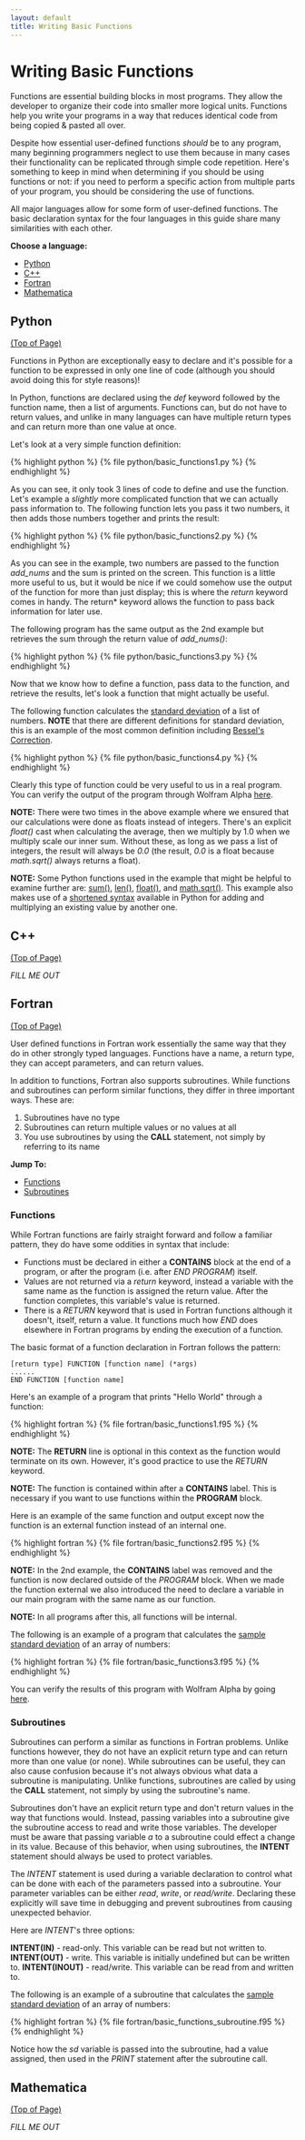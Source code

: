 ```yaml
---
layout: default
title: Writing Basic Functions
---
```


# Writing Basic Functions

Functions are essential building blocks in most programs.  They allow the developer to organize their code into smaller more logical units.  Functions help you write your programs in a way that reduces identical code from being copied & pasted all over.

Despite how essential user-defined functions *should* be to any program, many beginning programmers neglect to use them because in many cases their functionality can be replicated through simple code repetition.  Here's something to keep in mind when determining if you should be using functions or not: if you need to perform a specific action from multiple parts of your program, you should be considering the use of functions.

All major languages allow for some form of user-defined functions.  The basic declaration syntax for the four languages in this guide share many similarities with each other.

**Choose a language:**

* [Python](#python)
* [C++](#cpp)
* [Fortran](#fortran)
* [Mathematica](#mathematica)

<a name="python"></a>
## Python
<div class="to-top"><a href="#top">(Top of Page)</a></div>
<div style="clear: both;"></div>

Functions in Python are exceptionally easy to declare and it's possible for a function to be expressed in only one line of code (although you should avoid doing this for style reasons)!

In Python, functions are declared using the *def* keyword followed by the function name, then a list of arguments.  Functions can, but do not have to return values, and unlike in many languages can have multiple return types and can return more than one value at once.

Let's look at a very simple function definition:

{% highlight python %}
{% file python/basic_functions1.py %}
{% endhighlight %}

As you can see, it only took 3 lines of code to define and use the function.  Let's example a *slightly* more complicated function that we can actually pass information to.  The following function lets you pass it two numbers, it then adds those numbers together and prints the result:

{% highlight python %}
{% file python/basic_functions2.py %}
{% endhighlight %}

As you can see in the example, two numbers are passed to the function *add_nums* and the sum is printed on the screen.  This function is a little more useful to us, but it would be nice if we could somehow use the output of the function for more than just display; this is where the *return* keyword comes in handy.  The return* keyword allows the function to pass back information for later use.

The following program has the same output as the 2nd example but retrieves the sum through the return value of *add_nums()*:

{% highlight python %}
{% file python/basic_functions3.py %}
{% endhighlight %}

Now that we know how to define a function, pass data to the function, and retrieve the results, let's look a function that might actually be useful.

The following function calculates the [standard deviation](http://en.wikipedia.org/wiki/Standard_deviation) of a list of numbers. **NOTE** that there are different definitions for standard deviation, this is an example of the most common definition including [Bessel's Correction](http://en.wikipedia.org/wiki/Bessel's_correction).

{% highlight python %}
{% file python/basic_functions4.py %}
{% endhighlight %}

Clearly this type of function could be very useful to us in a real program.  You can verify the output of the program through Wolfram Alpha [here](http://www.wolframalpha.com/input/?i=standard+deviation+of+{25,+35,+10,+17,+29,+14,+21,+31}).

**NOTE:** There were two times in the above example where we ensured that our calculations were done as floats instead of integers.  There's an explicit *float()* cast when calculating the average, then we multiply by 1.0 when we multiply scale our inner sum.  Without these, as long as we pass a list of integers, the result will always be *0.0* (the result, *0.0* is a float because *math.sqrt()* always returns a float).

**NOTE:** Some Python functions used in the example that might be helpful to examine further are: [sum()](http://docs.python.org/library/functions.html#sum), [len()](http://docs.python.org/library/functions.html#len), [float()](http://docs.python.org/library/functions.html#float), and [math.sqrt()](http://docs.python.org/library/math.html#math.sqrt).  This example also makes use of a [shortened syntax](/examples/reference.html#python-incrementers) available in Python for adding and multiplying an existing value by another one.

<a name="cpp"></a>
## C++
<div class="to-top"><a href="#top">(Top of Page)</a></div>
<div style="clear: both;"></div>

*FILL ME OUT*

<a name="fortran"></a>
## Fortran
<div class="to-top"><a href="#top">(Top of Page)</a></div>
<div style="clear: both;"></div>

User defined functions in Fortran work essentially the same way that they do in other strongly typed languages.  Functions have a name, a return type, they can accept parameters, and can return values.

In addition to functions, Fortran also supports subroutines.  While functions and subroutines can perform similar functions, they differ in three important ways.  These are:

1. Subroutines have no type
2. Subroutines can return multiple values or no values at all
3. You use subroutines by using the **CALL** statement, not simply by referring to its name

**Jump To:**

* [Functions](#fortran-functions)
* [Subroutines](#fortran-subroutines)

<a name="fortran-functions"></a>
### Functions

While Fortran functions are fairly straight forward and follow a familiar pattern, they do have some oddities in syntax that include:

* Functions must be declared in either a **CONTAINS** block at the end of a program, or after the program (i.e. after *END PROGRAM*) itself.
* Values are not returned via a *return* keyword, instead a variable with the same name as the function is assigned the return value.  After the function completes, this variable's value is returned.
* There is a *RETURN* keyword that is used in Fortran functions although it doesn't, itself, return a value.  It functions much how *END* does elsewhere in Fortran programs by ending the execution of a function.

The basic format of a function declaration in Fortran follows the pattern:

	[return type] FUNCTION [function name] (*args)
	......
	END FUNCTION [function name]

Here's an example of a program that prints "Hello World" through a function:

{% highlight fortran %}
{% file fortran/basic_functions1.f95 %}
{% endhighlight %}

**NOTE:** The **RETURN** line is optional in this context as the function would terminate on its own.  However, it's good practice to use the *RETURN* keyword.

**NOTE:** The function is contained within after a **CONTAINS** label.  This is necessary if you want to use functions within the **PROGRAM** block.

Here is an example of the same function and output except now the function is an external function instead of an internal one.

{% highlight fortran %}
{% file fortran/basic_functions2.f95 %}
{% endhighlight %}

**NOTE:** In the 2nd example, the **CONTAINS** label was removed and the function is now declared outside of the *PROGRAM* block.  When we made the function external we also introduced the need to declare a variable in our main program with the same name as our function.

**NOTE:** In all programs after this, all functions will be internal.

The following is an example of a program that calculates the [sample standard deviation](http://mathworld.wolfram.com/StandardDeviation.html) of an array of numbers:

{% highlight fortran %}
{% file fortran/basic_functions3.f95 %}
{% endhighlight %}

You can verify the results of this program with Wolfram Alpha by going [here](http://www.wolframalpha.com/input/?i=standard+deviation+of+{25,+35,+10,+17,+29,+14,+21,+31}).

<a name="fortran-subroutines"></a>
### Subroutines

Subroutines can perform a similar as functions in Fortran problems.  Unlike functions however, they do not have an explicit return type and can return more than one value (or none).  While subroutines can be useful, they can also cause confusion because it's not always obvious what data a subroutine is manipulating.  Unlike functions, subroutines are called by using the **CALL** statement, not simply by using the subroutine's name.

Subroutines don't have an explicit return type and don't return values in the way that functions would.  Instead, passing variables into a subroutine give the subroutine access to read and write those variables.  The developer must be aware that passing variable *a* to a subroutine could effect a change in its value.  Because of this behavior, when using subroutines, the **INTENT** statement should always be used to protect variables.

The *INTENT* statement is used during a variable declaration to control what can be done with each of the parameters passed into a subroutine.  Your parameter variables can be either *read*, *write*, or *read/write*.  Declaring these explicitly will save time in debugging and prevent subroutines from causing unexpected behavior.

Here are *INTENT*'s three options:

**INTENT(IN)** - read-only. This variable can be read but not written to.
**INTENT(OUT)** - write. This variable is initially undefined but can be written to.
**INTENT(INOUT)** - read/write.  This variable can be read from and written to.

The following is an example of a subroutine that calculates the [sample standard deviation](http://mathworld.wolfram.com/StandardDeviation.html) of an array of numbers:

{% highlight fortran %}
{% file fortran/basic_functions_subroutine.f95 %}
{% endhighlight %}

Notice how the *sd* variable is passed into the subroutine, had a value assigned, then used in the *PRINT* statement after the subroutine call.

<a name="mathematica"></a>
## Mathematica
<div class="to-top"><a href="#top">(Top of Page)</a></div>
<div style="clear: both;"></div>

*FILL ME OUT*

